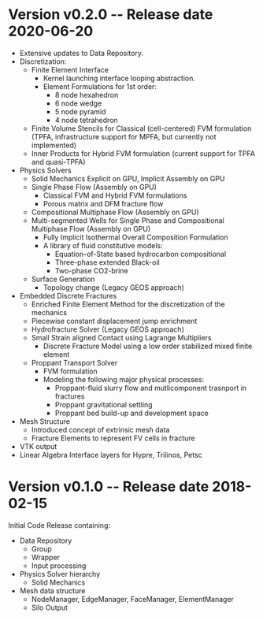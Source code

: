 [comment]: # (-----------------------------------------------------------------)
[comment]: # (SPDX-License-Identifier: LGPL-2.1-only)
[comment]: # 
[comment]: # (Copyright 2018-2020 Lawrence Livermore National Security LLC)
[comment]: # (Copyright 2018-2020 The Board of Trustees of the Leland Stanford)
[comment]: # (                    Junior University)
[comment]: # (Copyright 2018-2020 Total, S.A)
[comment]: # (Copyright 2019-     GEOSX Contributors)
[comment]: # (All right reserved)
[comment]: # 
[comment]: # (For more details see:)
[comment]: # (  https://github.com/GEOSX/GEOSX/LICENSE)
[comment]: # (  https://github.com/GEOSX/GEOSX/COPYRIGHT)
[comment]: # (  https://github.com/GEOSX/GEOSX/CONTRIBUTORS)
[comment]: # (  https://github.com/GEOSX/GEOSX/NOTICE)
[comment]: # (  https://github.com/GEOSX/GEOSX/ACKNOWLEDGEMENTS)
[comment]: # (  https://github.com/GEOSX/GEOSX/RELEASE)


Version v0.2.0 -- Release date 2020-06-20
==========================================
* Extensive updates to Data Repository.
* Discretization:
  * Finite Element Interface
    * Kernel launching interface looping abstraction.
    * Element Formulations for 1st order:
      * 8 node hexahedron
      * 6 node wedge
      * 5 node pyramid
      * 4 node tetrahedron
  * Finite Volume Stencils for Classical (cell-centered) FVM formulation (TPFA, infrastructure support for MPFA, but currently 
    not implemented)
  * Inner Products for Hybrid FVM formulation (current support for TPFA and quasi-TPFA) 
* Physics Solvers
  * Solid Mechanics Explicit on GPU, Implicit Assembly on GPU
  * Single Phase Flow (Assembly on GPU)
    * Classical FVM and Hybrid FVM formulations
    * Porous matrix and DFM fracture flow
  * Compositional Multiphase Flow (Assembly on GPU)
  * Multi-segmented Wells for Single Phase and Compositional Multiphase Flow (Assembly on GPU)
    * Fully Implicit Isothermal Overall Composition Formulation
    * A library of fluid constitutive models:
      * Equation-of-State based hydrocarbon compositional
      * Three-phase extended Black-oil
      * Two-phase CO2-brine  
  * Surface Generation
    * Topology change (Legacy GEOS approach)
* Embedded Discrete Fractures
  * Enriched Finite Element Method for the discretization of the mechanics
  * Piecewise constant displacement jump enrichment
  * Hydrofracture Solver (Legacy GEOS approach)
  * Small Strain aligned Contact using Lagrange Multipliers
    * Discrete Fracture Model using a low order stabilized mixed finite element
  * Proppant Transport Solver
    * FVM formulation
    * Modeling the following major physical processes:
      * Proppant-fluid slurry flow and mutlicomponent trasnport in fractures
      * Proppant gravitational settling
      * Proppant bed build-up and development
      space
* Mesh Structure
  * Introduced concept of extrinsic mesh data
  * Fracture Elements to represent FV cells in fracture
* VTK output
* Linear Algebra Interface layers for Hypre, Trilinos, Petsc


Version v0.1.0 -- Release date 2018-02-15
==========================================
Initial Code Release containing:
* Data Repository
  * Group
  * Wrapper
  * Input processing 
* Physics Solver hierarchy
  * Solid Mechanics
* Mesh data structure
  * NodeManager, EdgeManager, FaceManager, ElementManager
  * Silo Output
